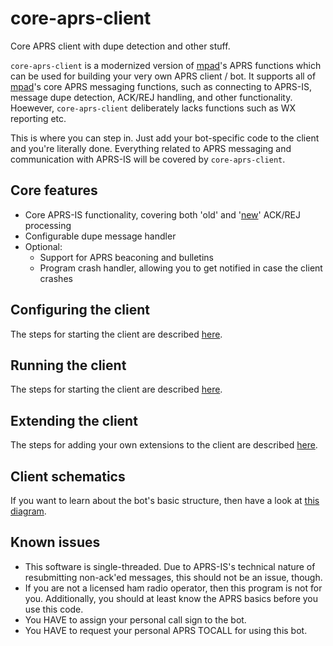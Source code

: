 # core-aprs-client
Core APRS client with dupe detection and other stuff.

```core-aprs-client``` is a modernized version of [mpad](https://github.com/joergschultzelutter/mpad)'s APRS functions which can be used for building your very own APRS client / bot. It supports all of [mpad](https://github.com/joergschultzelutter/mpad)'s core APRS messaging functions, such as connecting to APRS-IS, message dupe detection, ACK/REJ handling, and other functionality. Hoewever, ```core-aprs-client``` deliberately lacks functions such as WX reporting etc. 

This is where you can step in. Just add your bot-specific code to the client and you're literally done. Everything related to APRS messaging and communication with APRS-IS will be covered by ```core-aprs-client```.

## Core features
- Core APRS-IS functionality, covering both 'old' and '[new](http://www.aprs.org/aprs11/replyacks.txt)' ACK/REJ processing
- Configurable dupe message handler
- Optional:
    - Support for APRS beaconing and bulletins
    - Program crash handler, allowing you to get notified in case the client crashes

## Configuring the client
The steps for starting the client are described [here](docs/configuration.md).

## Running the client
The steps for starting the client are described [here](docs/client_start.md).

## Extending the client
The steps for adding your own extensions to the client are described [here](docs/extensions.md).

## Client schematics
If you want to learn about the bot's basic structure, then have a look at [this diagram](docs/schematics.md).

## Known issues
- This software is single-threaded. Due to APRS-IS's technical nature of resubmitting non-ack'ed messages, this should not be an issue, though.
- If you are not a licensed ham radio operator, then this program is not for you. Additionally, you should at least know the APRS basics before you use this code.
- You HAVE to assign your personal call sign to the bot.
- You HAVE to request your personal APRS TOCALL for using this bot.
